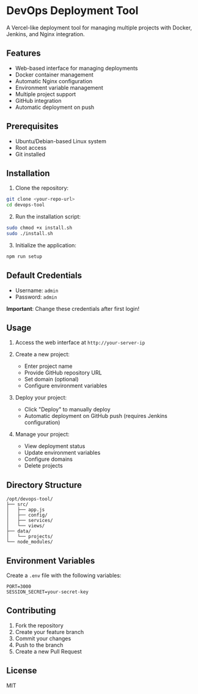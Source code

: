 # DevOps Deployment Tool

A Vercel-like deployment tool for managing multiple projects with Docker, Jenkins, and Nginx integration.

## Features

- Web-based interface for managing deployments
- Docker container management
- Automatic Nginx configuration
- Environment variable management
- Multiple project support
- GitHub integration
- Automatic deployment on push

## Prerequisites

- Ubuntu/Debian-based Linux system
- Root access
- Git installed

## Installation

1. Clone the repository:
```bash
git clone <your-repo-url>
cd devops-tool
```

2. Run the installation script:
```bash
sudo chmod +x install.sh
sudo ./install.sh
```

3. Initialize the application:
```bash
npm run setup
```

## Default Credentials

- Username: `admin`
- Password: `admin`

**Important**: Change these credentials after first login!

## Usage

1. Access the web interface at `http://your-server-ip`

2. Create a new project:
   - Enter project name
   - Provide GitHub repository URL
   - Set domain (optional)
   - Configure environment variables

3. Deploy your project:
   - Click "Deploy" to manually deploy
   - Automatic deployment on GitHub push (requires Jenkins configuration)

4. Manage your project:
   - View deployment status
   - Update environment variables
   - Configure domains
   - Delete projects

## Directory Structure

```
/opt/devops-tool/
├── src/
│   ├── app.js
│   ├── config/
│   ├── services/
│   └── views/
├── data/
│   └── projects/
└── node_modules/
```

## Environment Variables

Create a `.env` file with the following variables:

```env
PORT=3000
SESSION_SECRET=your-secret-key
```

## Contributing

1. Fork the repository
2. Create your feature branch
3. Commit your changes
4. Push to the branch
5. Create a new Pull Request

## License

MIT 